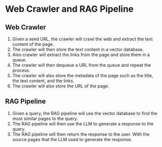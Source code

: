 # Web Crawler and RAG Pipeline

## Web Crawler

1. Given a seed URL, the crawler will crawl the web and extract the text content of the page.
2. The crawler will then store the text content in a vector database.
3. Also crawler will extract the links from the page and store them in a queue. 
4. The crawler will then dequeue a URL from the queue and repeat the process.
5. The crawler will also store the metadata of the page such as the title, the text content, and the links.
6. The crawler will also store the URL of the page.


## RAG Pipeline

1. Given a query, the RAG pipeline will use the vector database to find the most similar pages to the query.
2. The RAG pipeline will then use the LLM to generate a response to the query.
3. The RAG pipeline will then return the response to the user. With the source pages that the LLM used to generate the response. 



